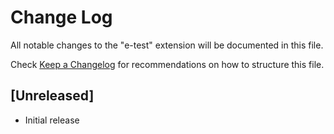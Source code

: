 # Change Log

All notable changes to the "e-test" extension will be documented in this file.

Check [Keep a Changelog](http://keepachangelog.com/) for recommendations on how to structure this file.

## [Unreleased]

- Initial release